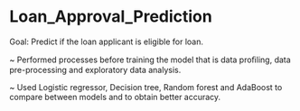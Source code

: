 # Loan_Approval_Prediction
Goal: Predict if the loan applicant is eligible for loan.

~ Performed processes before training the model that is data proﬁling, data pre-processing and exploratory data analysis.

~ Used Logistic regressor, Decision tree, Random forest and AdaBoost to compare between models and to obtain better accuracy.
